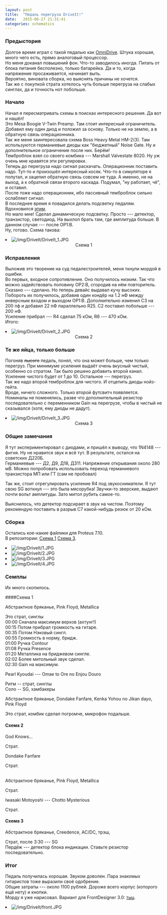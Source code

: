 ```yaml
---
layout: post
title:  "Педаль перегруза DriveIt!"
date:   2015-06-27 21:31:41
categories: schematics
---
```

<div class="modal fade" id="myModal" tabindex="-1" role="dialog" aria-labelledby="myModalLabel" aria-hidden="true">
      <div class="modal-dialog">
        <div class="modal-content">
		<center>
          <div class="modal-body">               
          </div>
		</center>
        </div><!-- /.modal-content -->
      </div><!-- /.modal-dialog -->
    </div><!-- /.modal -->

<div class="thumbnails">
</div>

### Предыстория

Долгое время играл с такой педалью как [OmniDrive](https://guitar-gear.ru/forum/topic/86-omni-drive/). Штука хорошая, много чего есть, прямо аналоговый процессор.<br>
Но меня доканал повышений фон. Что-то заводилось иногда. Питать от блока питания бесполезно, только батарейка. Да и то, когда напряжение просаживается, начинает выть.<br>
Вероятно, виновата сборка, но выяснять причины не хочется.<br>
Так же с покупкой страта хотелось чуть больше перегруза на слабых синглах, да и точность нот побольше.<br>

### Начало

Начал я пересматривать схемы в поисках интересного решения. Да вот и нашёл!<br>
Это Mesa Boogie V-Twin Preamp. Там стоит интересный ограничитель. Добавил ему один диод и положил за основу. Только не на землю, а в обратную связь операционника.<br>
Так же меня заинтересовала схема Boss Heavy Metal HM-2(3). Там используются германиевые диоды как "бюджетный" Noise Gate. Ну и дополнительное ограничение после них. Берём!<br>
Темброблок взял со своего комбика --- Marshall Valvestate 8020. Ну уж очень мне нравятся эти регулировки.<br>
Теперь до перегруза надо сигнал раскачать. Операционник поставить надо. Тут-то и произошёл интересный косяк. Что-то в симуляторе я попутал, и зацепил обратную связь совсем не туда. А именно, не на выход, а к обратной связи второго каскада. Подумал, "ну работает, чё", и оставил.<br>
После тоже надо операционник, ибо пассивный темброблок сильно ослабляет сигнал.<br>
В последнее время я повадился делать подсветку педалям. Вдохновился [этим](http://datagor.ru/practice/diy-tech/2009-sdelay-sam-led-bordyur-dlya-korpusa-gitarnoy-primochki.html).<br>
Но мало мне! Сделал динамическую подсветку. Просто --- детектор, транзистор, светодиод. На выхлоп брать там, где амплитуда больше. В данном случае --- после OP1:B.<br>
Ну, готово. Схема такова:<br>
<div class="thumbnails">
	<li class="tmb">
	<span class="thumbnail" role="button" tabindex="0" style="cursor: pointer;">
      <img src="/img/DriveIt/DriveIt_1_preview.JPG" alt="/img/DriveIt/DriveIt_1.JPG" class="img-thumbnail"><br>
	  <center>Схема 1</center>
	</span>
   	</li>
</div>

### Исправления

Выложив это творение на суд педалестроителей, меня ткнули мордой в ошибки.<br>
Во первых, входное сопротивление. Оно получилось низким. Так что можно задействовать половину OP2:B, сгородив на нём повторитель.<br>
Сказано --- сделано. Но теперь девайс выдавал кучу высоких.<br>
Побороть их получилось, добавив один кондёр на 1.2 нФ между инверсным входом и выходом OP1:B. Дополнительно  изменил C3 на 200 пф и добавил 22 пФ параллельно R25. C2 поставил побольше --- 200 нФ.<br>
Усиление прибрал --- R4 сделал 75 кОм, R6 --- 470 кОм.<br>
Итого:<br>
<div class="thumbnails">
	<li class="tmb">
	<span class="thumbnail" role="button" tabindex="0" style="cursor: pointer;">
      <img src="/img/DriveIt/DriveIt_2_preview.JPG" alt="/img/DriveIt/DriveIt_2.JPG" class="img-thumbnail"><br>
	  <center>Схема 2</center>
	</span>
   	</li>
</div>

### Те же яйца, только больше

Погоняв ~~лысого~~ педаль, понял, что она может больше, чем только перегруз. При минимуме усиления выдаёт очень вкусный чистый, особенно со стратом. Так было решено добавить второй канал.<br>
Усиление чистого будет от 1 до 10. Остальное --- перегруз.<br>
Так же надо второй темброблок для чистого. И отцепить диоды нойз-гейта.<br>
Вроде, ничего сложного. Только второй футсвитч появляется.<br>
Номиналы не поменялись, разве что дополнительный резистор последовательно с переменником Gain на перегрузе, чтобы в чистый не сказывался (хотя, ему диоды не дадут).<br>
<div class="thumbnails">
	<li class="tmb">
	<span class="thumbnail" role="button" tabindex="0" style="cursor: pointer;">
      <img src="/img/DriveIt/DriveIt_3_preview.JPG" alt="/img/DriveIt/DriveIt_3.JPG" class="img-thumbnail"><br>
	  <center>Схема 3</center>
	</span>
   	</li>
</div>

### Общие замечания

Я тут экспериментировал с диодами, и пришёл к выводу, что 1N4148 --- фигня. Ну не нравится звук и всё тут. В результате, остался на советских Д220Б.<br>
Германиевые --- Д2, Д9, Д18, Д311. Напряжение открывания около 280 мВ. Можно попробовать использовать переход германиевого транзистора МП или ГТ (сам не пробовал)<br>

Так же, стоит отрегулировать усиление R4 под звукосниматели. Я тут свою SG воткнул --- это была мясорубка! Звучки-то зверские, выдают почти вольт амплитуды. Зато митол рубить самое-то.<br>

Выяснилось, что детектор подсирает в звук на чистом. Поэтому рекомендую поставить в разрыв C7 какой-нибудь резюк от 20 кОм.<br>

### Сборка

Остались кое-какие файлики для Proteus 7.10.<br>
В репозитории: [Схема 1](https://github.com/RinonNinqueon/source/tree/master/schematics/proteus/DriveIt/1) [Схема 3](https://github.com/RinonNinqueon/source/tree/master/schematics/proteus/DriveIt/3).<br>
	
<div class="row">
	<div class="col-xs-6 col-md-3">
		<li class="tmb">
		<span class="thumbnail" role="button" tabindex="0" style="cursor: pointer;">
			<img src="/img/DriveIt/1_preview.JPG" alt="/img/DriveIt/1.JPG" class="img-thumbnail">
		</span>
		</li>
	</div>
	<div class="col-xs-6 col-md-3">
		<li class="tmb">
		<span class="thumbnail" role="button" tabindex="0" style="cursor: pointer;">
			<img src="/img/DriveIt/2_preview.JPG" alt="/img/DriveIt/2.JPG" class="img-thumbnail">
		</span>
		</li>
	</div>
	<div class="col-xs-6 col-md-3">
		<li class="tmb">
		<span class="thumbnail" role="button" tabindex="0" style="cursor: pointer;">
			<img src="/img/DriveIt/3_preview.JPG" alt="/img/DriveIt/3.JPG" class="img-thumbnail">
		</span>
		</li>
	</div>
	<div class="col-xs-6 col-md-3">
		<li class="tmb">
		<span class="thumbnail" role="button" tabindex="0" style="cursor: pointer;">
			<img src="/img/DriveIt/4_preview.JPG" alt="/img/DriveIt/4.JPG" class="img-thumbnail">
		</span>
		</li>
	</div>
</div>


### Семплы

Их много скопилось.<br>

####Схема 1

Абстрактное бряканье, Pink Floyd, Metallica<br>
<audio src="/samples/DriveIt!_sample_1_1.mp3" preload="none" /><br>

Это страт, синглы<br>
00:00 Сначала максимум верхов (ахтунг!)<br>
00:15 Потом прибрал громкость на гитаре.<br>
00:35 Потом Нэковый сингл.<br>
00:55 Громкость в норму, бридж.<br>
01:00 Ручка Contour<br>
01:08 Ручка Presence<br>
01:20 Металлика на бриджевом сингле.<br>
02:02 Более митольный звук сделал.<br>
02:30 Gain на максимум.<br>

Pearl Kyoudai --- Omae to Ore no Enjou Douro<br>
<audio src="/samples/DriveIt!_sample_1_2.mp3" preload="none" /><br>

Ритм -- страт, синглы<br>
Соло -- SG, хамбакеры<br>

Абстрактное бряканье, Dondake Fanfare, Kenka Yohou no Jikan dayo, Pink Floyd<br>
<audio src="/samples/DriveIt!_sample_1_3.mp3" preload="none" /><br>

Это страт, комбик сделал погромче, микрофон подальше.<br>

#### Схема 2

God Knows...<br>
<audio src="/samples/DriveIt!_sample_2_1.mp3" preload="none" /><br>

Страт.<br>

Dondake Fanfare<br>
<audio src="/samples/DriveIt!_sample_2_2.mp3" preload="none" /><br>

Страт.<br><br>

Абстрактное бряканье, Pink Floyd, Metallica<br>
<audio src="/samples/DriveIt!_sample_2_3.mp3" preload="none" /><br>

Страт.<br>

Iwasaki Motoyoshi --- Chotto Mysterious<br>
<audio src="/samples/DriveIt!_sample_2_4.mp3" preload="none" /><br>

Страт.<br>

#### Схема 3

Абстрактное бряканье, Creedence, AC/DC, трэш, <br>
<audio src="/samples/DriveIt!_sample_2_3.mp3" preload="none" /><br>

Страт, после 3:30 --- SG<br>
Пердёж --- детектор блока индикации. Ставьте резистор последовательно.<br>

### Итог

Педаль получилась хорошая. Звуком доволен. Пара знакомых гитаристов тоже выразили своё одобрение.<br>
Общие затраты --- около 1100 рублей. Дороже всего корпус (которого ещё нету) и кнопки.<br>
Морду я уже нарисовал. Вариант для FrontDesigner 3.0: [тыц](https://github.com/RinonNinqueon/source/raw/master/schematics/proteus/DriveIt/DriveIt!.fpl).<br>
<div class="row">
	<div class="col-xs-6 col-md-3">
		<li class="tmb">
		<span class="thumbnail" role="button" tabindex="0" style="cursor: pointer;">
			<img src="/img/DriveIt/front_preview.JPG" alt="/img/DriveIt/front.JPG" class="img-thumbnail">
		</span>
		</li>
	</div>
</div>
<br><br><br><br><br>